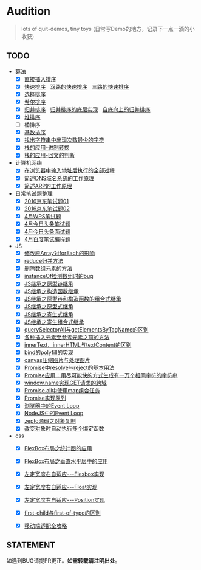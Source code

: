 # Audition

> lots of quit-demos, tiny toys (日常写Demo的地方，记录下一点一滴的小收获)

## TODO

- 算法
    - [x] [直接插入排序](Algorithm/Sortion/insertionSort.js)
    - [x] [快速排序](Algorithm/Sortion/quickSortDigging.js)&nbsp;&nbsp;&nbsp;[双路的快速排序](Algorithm/Sortion/quickSortionTwoWay.js)&nbsp;&nbsp;&nbsp;[三路的快速排序](Algorithm/Sortion/quickSortionThreeWay.js)
    - [x] [选择排序](Algorithm/Sortion/selectionSort.js)
    - [x] [希尔排序](Algorithm/Sortion/shellSort.js)
    - [x] [归并排序](Algorithm/Sortion/mergeSort.js)&nbsp;&nbsp;&nbsp;[归并排序的底层实现](Algorithm/Sortion/originMergeSortion.js)&nbsp;&nbsp;&nbsp;[自底向上的归并排序](Algorithm/Sortion/mergeSortBottomUp.js)
    - [x] [堆排序](Algorithm/Sortion/heapSortion.js)
    - [ ] 桶排序
    - [x] [基数排序](Algorithm/Sortion/radixSortion.js)
    - [x] [找出字符串中出现次数最少的字符](Algorithm/objectFindLess.js)
    - [x] [栈的应用-进制转换](Algorithm/dataStructures/radixConvert.js)
    - [x] [栈的应用-回文的判断](Algorithm/dataStructures/isPalindrome.js)
    
- 计算机网络
    - [x] [在浏览器中输入地址后执行的全部过程](Network/index.md#在浏览器中输入wwwbaiducom后执行的全部过程)
    - [x] [简述DNS域名系统的工作原理](Network/index.md#简述dns域名系统的工作原理)
    - [x] [简述ARP的工作原理](Network/index.md#简述arp的工作原理)
    
- 日常笔试题整理
    - [x] [2016京东笔试题01](Algorithm/ACM/JD201601.js)
    - [x] [2016京东笔试题02](Algorithm/ACM/JD201602.js)
    - [x] [4月WPS笔试题](DailyProblem/2017-4-15WPS/README.md)
    - [x] [4月今日头条笔试题](DailyProblem/2017-4-18toutiao/README.md)
    - [x] [4月今日头条面试题](DailyProblem/2017-4-27toutiao/README.md)
    - [x] [4月百度笔试编程题](Algorithm/ACM/baidu20160427.js)
    
- JS
    - [x] [修改原Array对forEach的影响](ArrayMethods/forEachEffect.js)
    - [x] [reduce归并方法](ArrayMethods/reduce.js)
    - [x] [删除数组元素的方法](ArrayMethods/removes.js)
    - [x] [instanceOf检测数组时的bug](ArrayMethods/instanceOfBug.html)
    - [x] [JS继承之原型链继承](extends/prototypeExtends.js)
    - [x] [JS继承之构造函数继承](extends/constructorStealing.js)
    - [x] [JS继承之原型链和构造函数的组合式继承](extends/combinationInheritance.js)
    - [x] [JS继承之原型式继承](prototypalInheritace.js)
    - [x] [JS继承之寄生式继承](extends/parasiticExtends.js)
    - [x] [JS继承之寄生组合式继承](extends/parasiticCombination.js)
    - [x] [querySelectorAll与getElementsByTagName的区别](DOM/querySelectorAll.html)
    - [x] [各种插入元素至参考元素之前的方法](DOM/insertAdjacentElement.html)
    - [x] [innerText、innerHTML与textContent的区别](DOM/textContent-innerText-innerHtml.html)
    - [x] [bind的polyfill的实现](Algorithm/JS/bind-polyfill.js)
    - [x] [canvas压缩图片与处理图片](DOM/compressImage.html)
    - [x] [Promise中resolve与reject的基本用法](Algorithm/JS/Promise/readFilePromise.js)
    - [x] [Promise应用：用尽可能快的方式生成有一万个相同字符的字符串](Algorithm/JS/Promise/produceChar.js)
    - [x] [window.name实现GET请求的跨域](Algorithm/JS/window-name-cross-domain/index.html)
    - [x] [Promise.all中使用map组合任务](JS/Promise/thenReturnPromise01.js)
    - [x] [Promise实现队列](JS/Promise/thenReturnPromise02.js)
    - [x] [浏览器中的Event Loop](EventLoop/Native/README.md)
    - [x] [NodeJS中的Event Loop](EventLoop/Nodejs/README.md)
    - [x] [zepto源码之对象复制](DailyProblem/201706/zeptoExtend.js)
    - [x] [改变对象时自动执行多个绑定函数](JS/autoExecuteMoreHandler.js)

- css
    - [x] [FlexBox布局之统计图的应用](CSS/Flexbox/diagramChart.html)
    - [x] [FlexBox布局之垂直水平居中的应用](CSS/Flexbox/verticalCenter.html)
    - [x] [左定宽度右自适应---Flexbox实现](CSS/Flexbox/leftFixedWidth-flexbox.html)
    - [x] [左定宽度右自适应---Float实现](CSS/Flexbox/leftFixedWidth-float.html)
    - [x] [左定宽度右自适应---Position实现](CSS/Flexbox/leftFixedWidth-position.html)
    - [x] [first-child与first-of-type的区别](CSS/CSS3/first-child.html)
    - [x] [移动端适配全攻略](CSS/mobileAdaptation.md)
    

## STATEMENT

如遇到BUG请提PR更正。**如需转载请注明出处**。